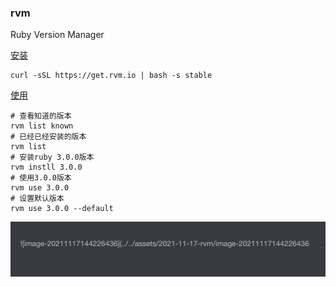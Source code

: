 ### rvm
Ruby Version Manager

[安装](https://rvm_io.global.ssl.fastly.net/)
```
curl -sSL https://get.rvm.io | bash -s stable
```
[使用](https://rvm.io/rvm/install)
```
# 查看知道的版本
rvm list known
# 已经已经安装的版本
rvm list
# 安装ruby 3.0.0版本
rvm instll 3.0.0
# 使用3.0.0版本
rvm use 3.0.0
# 设置默认版本
rvm use 3.0.0 --default
```



![image-20211117144707324](../../../assets/2021-11-17-ccc/image-20211117144707324.png)

